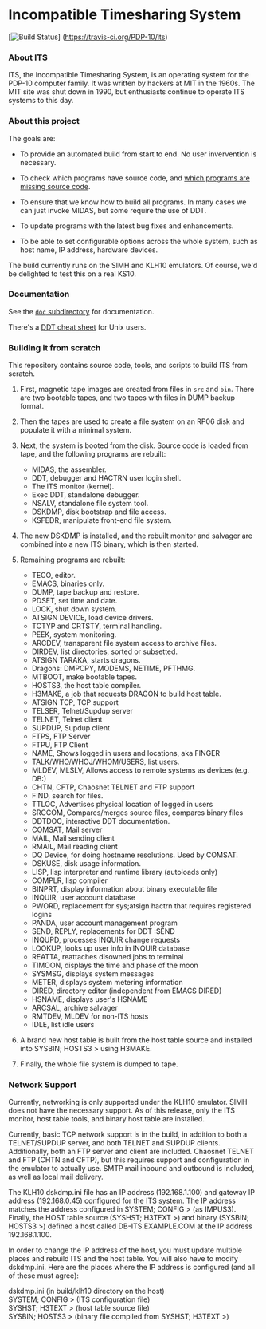 # Incompatible Timesharing System

[![Build Status](https://travis-ci.org/PDP-10/its.svg?branch=master)]
(https://travis-ci.org/PDP-10/its)

### About ITS

ITS, the Incompatible Timesharing System, is an operating system for
the PDP-10 computer family.  It was written by hackers at MIT in the
1960s.  The MIT site was shut down in 1990, but enthusiasts continue
to operate ITS systems to this day.

### About this project

The goals are:

- To provide an automated build from start to end.  No user
  invervention is necessary.

- To check which programs have source code, and [which programs are missing
  source code](https://github.com/PDP-10/its/issues/61).

- To ensure that we know how to build all programs.  In many cases we
  can just invoke MIDAS, but some require the use of DDT.

- To update programs with the latest bug fixes and enhancements.

- To be able to set configurable options across the whole system, such
  as host name, IP address, hardware devices.

The build currently runs on the SIMH and KLH10 emulators.  Of course,
we'd be delighted to test this on a real KS10.

### Documentation

See the [`doc` subdirectory](doc) for documentation.

There's a [DDT cheat sheet](doc/DDT.md) for Unix users.

### Building it from scratch

This repository contains source code, tools, and scripts to build ITS
from scratch.

1. First, magnetic tape images are created from files in `src` and
   `bin`.  There are two bootable tapes, and two tapes with files in
   DUMP backup format.

2. Then the tapes are used to create a file system on an RP06 disk and
   populate it with a minimal system.

3. Next, the system is booted from the disk.  Source code is loaded
   from tape, and the following programs are rebuilt:

   - MIDAS, the assembler.
   - DDT, debugger and HACTRN user login shell.
   - The ITS monitor (kernel).
   - Exec DDT, standalone debugger.
   - NSALV, standalone file system tool.
   - DSKDMP, disk bootstrap and file access.
   - KSFEDR, manipulate front-end file system.

4. The new DSKDMP is installed, and the rebuilt monitor and salvager
   are combined into a new ITS binary, which is then started.

5. Remaining programs are rebuilt:

   - TECO, editor.
   - EMACS, binaries only.
   - DUMP, tape backup and restore.
   - PDSET, set time and date.
   - LOCK, shut down system.
   - ATSIGN DEVICE, load device drivers.
   - TCTYP and CRTSTY, terminal handling.
   - PEEK, system monitoring.
   - ARCDEV, transparent file system access to archive files.
   - DIRDEV, list directories, sorted or subsetted.
   - ATSIGN TARAKA, starts dragons.
   - Dragons: DMPCPY, MODEMS, NETIME, PFTHMG.
   - MTBOOT, make bootable tapes.
   - HOSTS3, the host table compiler.
   - H3MAKE, a job that requests DRAGON to build host table.
   - ATSIGN TCP, TCP support
   - TELSER, Telnet/Supdup server
   - TELNET, Telnet client
   - SUPDUP, Supdup client
   - FTPS, FTP Server
   - FTPU, FTP Client
   - NAME, Shows logged in users and locations, aka FINGER
   - TALK/WHO/WHOJ/WHOM/USERS, list users.
   - MLDEV, MLSLV, Allows access to remote systems as devices (e.g. DB:)
   - CHTN, CFTP, Chaosnet TELNET and FTP support
   - FIND, search for files.
   - TTLOC, Advertises physical location of logged in users
   - SRCCOM, Compares/merges source files, compares binary files
   - DDTDOC, interactive DDT documentation.
   - COMSAT, Mail server
   - MAIL, Mail sending client
   - RMAIL, Mail reading client
   - DQ Device, for doing hostname resolutions. Used by COMSAT.
   - DSKUSE, disk usage information.
   - LISP, lisp interpreter and runtime library (autoloads only)
   - COMPLR, lisp compiler
   - BINPRT, display information about binary executable file
   - INQUIR, user account database
   - PWORD, replacement for sys;atsign hactrn that requires registered logins
   - PANDA, user account management program
   - SEND, REPLY, replacements for DDT :SEND 
   - INQUPD, processes INQUIR change requests
   - LOOKUP, looks up user info in INQUIR database
   - REATTA, reattaches disowned jobs to terminal
   - TIMOON, displays the time and phase of the moon
   - SYSMSG, displays system messages
   - METER, displays system metering information
   - DIRED, directory editor (independent from EMACS DIRED)
   - HSNAME, displays user's HSNAME
   - ARCSAL, archive salvager
   - RMTDEV, MLDEV for non-ITS hosts
   - IDLE, list idle users

6. A brand new host table is built from the host table source and
   installed into SYSBIN; HOSTS3 > using H3MAKE.

7. Finally, the whole file system is dumped to tape.

### Network Support

Currently, networking is only supported under the KLH10 emulator. SIMH does
not have the necessary support. As of this release, only the ITS monitor,
host table tools, and binary host table are installed. 

Currently, basic TCP network support is in the build, in addition to
both a TELNET/SUPDUP server, and both TELNET and SUPDUP clients.
Additionally, both an FTP server and client are included. Chaosnet TELNET 
and FTP (CHTN and CFTP), but this requires support and configuration
in the emulator to actually use. SMTP mail inbound and outbound is included,
as well as local mail delivery.

The KLH10 dskdmp.ini file has an IP address (192.168.1.100) and gateway IP 
address (192.168.0.45) configured for the ITS system. The IP address 
matches the address configured in SYSTEM; CONFIG > (as IMPUS3). Finally,
the HOST table source (SYSHST; H3TEXT >) and binary (SYSBIN; HOSTS3 >)
defined a host called DB-ITS.EXAMPLE.COM at the IP address 192.168.1.100.

In order to change the IP address of the host, you must update multiple
places and rebuild ITS and the host table. You will also have to modify
dskdmp.ini.  Here are the places where the IP address is configured (and all
of these must agree):

dskdmp.ini (in build/klh10 directory on the host)  
SYSTEM; CONFIG > (ITS configuration file)  
SYSHST; H3TEXT > (host table source file)  
SYSBIN; HOSTS3 > (binary file compiled from SYSHST; H3TEXT >)
